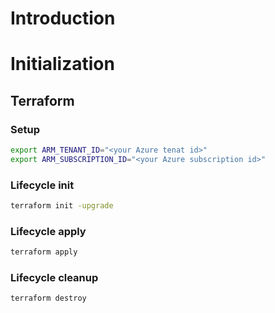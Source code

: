 
# Introduction

# Initialization

## Terraform

### Setup

```bash
export ARM_TENANT_ID="<your Azure tenat id>"
export ARM_SUBSCRIPTION_ID="<your Azure subscription id>"
```

### Lifecycle init

```bash
terraform init -upgrade
```

### Lifecycle apply

```bash
terraform apply
```

### Lifecycle cleanup

```bash
terraform destroy
```
